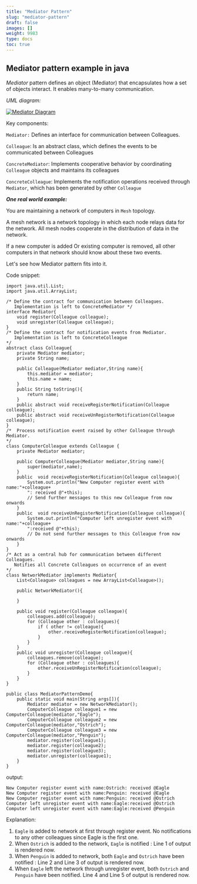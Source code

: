 ```yaml
---
title: "Mediator Pattern"
slug: "mediator-pattern"
draft: false
images: []
weight: 9983
type: docs
toc: true
---
```


## Mediator pattern example in java
*Mediator* pattern defines an object (Mediator) that encapsulates how a set of objects interact. It enables many-to-many communication.

*UML diagram:* 

[![Mediator Diagram][1]][1]

Key components:

`Mediator:` Defines an interface for communication between Colleagues.

`Colleague`: Is an abstract class, which defines the events to be communicated between Colleagues

`ConcreteMediator`: Implements cooperative behavior by coordinating `Colleague` objects and maintains its colleagues

`ConcreteColleague`: Implements the notification operations received through `Mediator`, which has been generated by other `Colleague`
    
***One real world example:***

You are maintaining a network of computers in `Mesh` topology.

A mesh network is a network topology in which each node relays data for the network. All mesh nodes cooperate in the distribution of data in the network.

If a new computer is added Or existing computer is removed, all other computers in that network should know about these two events. 

Let's see how Mediator pattern fits into it.

Code snippet:

    import java.util.List;
    import java.util.ArrayList;
    
    /* Define the contract for communication between Colleagues. 
       Implementation is left to ConcreteMediator */
    interface Mediator{
        void register(Colleague colleague);
        void unregister(Colleague colleague);
    }
    /* Define the contract for notification events from Mediator. 
       Implementation is left to ConcreteColleague
    */
    abstract class Colleague{
        private Mediator mediator;
        private String name;
        
        public Colleague(Mediator mediator,String name){
            this.mediator = mediator;
            this.name = name;
        }
        public String toString(){
            return name;
        }
        public abstract void receiveRegisterNotification(Colleague colleague);
        public abstract void receiveUnRegisterNotification(Colleague colleague);    
    }
    /*  Process notification event raised by other Colleague through Mediator.   
    */
    class ComputerColleague extends Colleague {
        private Mediator mediator;
        
        public ComputerColleague(Mediator mediator,String name){
            super(mediator,name);
        }
        public  void receiveRegisterNotification(Colleague colleague){
            System.out.println("New Computer register event with name:"+colleague+
            ": received @"+this);
            // Send further messages to this new Colleague from now onwards
        }
        public  void receiveUnRegisterNotification(Colleague colleague){
            System.out.println("Computer left unregister event with name:"+colleague+
            ":received @"+this);
            // Do not send further messages to this Colleague from now onwards
        }
    }
    /* Act as a central hub for communication between different Colleagues. 
       Notifies all Concrete Colleagues on occurrence of an event
    */
    class NetworkMediator implements Mediator{
        List<Colleague> colleagues = new ArrayList<Colleague>();
        
        public NetworkMediator(){
        
        }
        
        public void register(Colleague colleague){
            colleagues.add(colleague);
            for (Colleague other : colleagues){
                if ( other != colleague){
                    other.receiveRegisterNotification(colleague);
                }
            }
        }
        public void unregister(Colleague colleague){
            colleagues.remove(colleague);
            for (Colleague other : colleagues){
                other.receiveUnRegisterNotification(colleague);
            }
        }
    }
    
    public class MediatorPatternDemo{
        public static void main(String args[]){
            Mediator mediator = new NetworkMediator();
            ComputerColleague colleague1 = new ComputerColleague(mediator,"Eagle");
            ComputerColleague colleague2 = new ComputerColleague(mediator,"Ostrich");
            ComputerColleague colleague3 = new ComputerColleague(mediator,"Penguin");
            mediator.register(colleague1);
            mediator.register(colleague2);
            mediator.register(colleague3);
            mediator.unregister(colleague1);
        }
    }

output:

    New Computer register event with name:Ostrich: received @Eagle
    New Computer register event with name:Penguin: received @Eagle
    New Computer register event with name:Penguin: received @Ostrich
    Computer left unregister event with name:Eagle:received @Ostrich
    Computer left unregister event with name:Eagle:received @Penguin

Explanation:

1. `Eagle` is added to network at first through register event. No notifications to any other colleagues since Eagle is the first one. 
2. When `Ostrich` is added to the network, `Eagle` is notified : Line 1 of output is rendered now.
3. When `Penguin` is added to network, both `Eagle` and `Ostrich`  have been notified : Line 2 and Line 3 of output is rendered now.
4. When `Eagle` left the network through unregister event, both `Ostrich` and `Penguin` have been notified. Line 4 and Line 5 of output is rendered now.



  [1]: http://i.stack.imgur.com/sK7yu.gif

